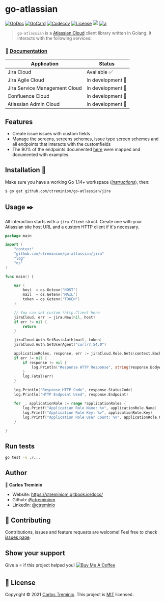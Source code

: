 # go-atlassian 

[![GoDoc][1]][2]
[![GoCard][3]][4]
[![Codecov][5]][6]
[![License][7]][8]
[![][9]][10]
[![a][11]][12]


[1]: https://pkg.go.dev/badge/github.com/ctreminiom/go-atlassian?utm_source=godoc
[2]: https://pkg.go.dev/github.com/ctreminiom/go-atlassian
[3]: https://goreportcard.com/badge/ctreminiom/go-atlassian
[4]: https://goreportcard.com/report/github.com/ctreminiom/go-atlassian
[5]: https://codecov.io/gh/ctreminiom/go-atlassian/branch/main/graph/badge.svg?token=G0KPNMTIRV
[6]: https://codecov.io/gh/ctreminiom/go-atlassian
[7]: https://img.shields.io/badge/license-MIT-blue.svg
[8]: https://github.com/ctreminiom/go-atlassian/blob/master/LICENSE
[9]:  https://img.shields.io/github/workflow/status/ctreminiom/go-atlassian/Testing?label=%F0%9F%A7%AA%20tests&style=flat&color=75C46B
[10]: https://github.com/ctreminiom/go-atlassian/actions?query=workflow%3ATesting
[11]: https://img.shields.io/badge/%F0%9F%92%A1%20go-documentation-00ACD7.svg?style=flat
[12]: https://docs.go-atlassian.io/

> `go-atlassian` is a [Atlassian Cloud](https://www.atlassian.com/cloud) client library written in Golang. It interacts with the following services:

### 📘 [Documentation](https://docs.go-atlassian.io/)

|Application|  Status|
|--|--|
|Jira Cloud | Available ✅|
|Jira Agile Cloud | In development 👷|
|Jira Service Management Cloud | In development 👷|
|Confluence Cloud | In development 👷|
|Atlassian Admin Cloud | In development 👷|

## Features
- Create issue issues with custom fields
- Manage the screens, screens schemes, issue type screen schemes and all endpoints that interacts with the customfields
- The 90% of the endpoints documented [here](https://developer.atlassian.com/cloud/jira/platform/rest/v3/intro/) were mapped and documented with examples.

## Installation 📖
Make sure you have a working Go 1.14+ workspace (_[instructions](https://golang.org/doc/install)_), then:
```sh
$ go get github.com/ctreminiom/go-atlassian/jira
```

## Usage ✒️
All interaction starts with a `jira.Client` struct. Create one with your Atlassian site host URL and a custom HTTP client if it's necessary.
```go
package main

import (
	"context"
	"github.com/ctreminiom/go-atlassian/jira"
	"log"
	"os"
)

func main() {

	var (
		host  = os.Getenv("HOST")
		mail  = os.Getenv("MAIL")
		token = os.Getenv("TOKEN")
	)

    // You can set custom *http.Client here
	jiraCloud, err := jira.New(nil, host)
	if err != nil {
		return
	}

	jiraCloud.Auth.SetBasicAuth(mail, token)
	jiraCloud.Auth.SetUserAgent("curl/7.54.0")

	applicationRoles, response, err := jiraCloud.Role.Gets(context.Background())
	if err != nil {
		if response != nil {
			log.Println("Response HTTP Response", string(response.BodyAsBytes))
		}
		log.Fatal(err)
	}

	log.Println("Response HTTP Code", response.StatusCode)
	log.Println("HTTP Endpoint Used", response.Endpoint)

	for _, applicationRole := range *applicationRoles {
		log.Printf("Application Role Name: %v", applicationRole.Name)
		log.Printf("Application Role Key: %v", applicationRole.Key)
		log.Printf("Application Role User Count: %v", applicationRole.UserCount)
	}

}
```

## Run tests
```sh
go test -v ./...
```

## Author 

👤 **Carlos Treminio**
* Website: https://ctreminiom.gitbook.io/docs/
* Github: [@ctreminiom](https://github.com/ctreminiom)
* LinkedIn: [@ctreminio](https://linkedin.com/in/ctreminio)

## 🤝 Contributing
Contributions, issues and feature requests are welcome!
Feel free to check [issues page](https://github.com/ctreminiom/go-atlassian/issues).
## Show your support
Give a ⭐️ if this project helped you!
[![Buy Me A Coffee](https://www.buymeacoffee.com/assets/img/custom_images/orange_img.png)](https://www.buymeacoffee.com/ctreminiom)

## 📝 License
Copyright © 2021 [Carlos Treminio](https://github.com/ctreminiom).
This project is [MIT](https://opensource.org/licenses/MIT) licensed.

